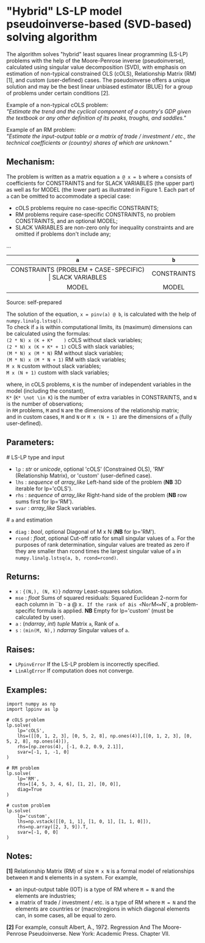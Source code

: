 # "Hybrid" LS-LP model pseudoinverse-based (SVD-based) solving algorithm


The algorithm solves "hybrid" least squares linear programming (LS-LP) problems with the help of the Moore-Penrose inverse (pseudoinverse), calculated using singular value decomposition (SVD), with emphasis on estimation of non-typical constrained OLS (cOLS), Relationship Matrix (RM) [1], and custom (user-defined) cases. The pseudoinverse offers a unique solution and may be the best linear unbiased estimator (BLUE) for a group of problems under certain conditions [2].

Example of a non-typical cOLS problem:  
*"Estimate the trend and the cyclical component of a country's GDP given the textbook or any other definition of its peaks, troughs, and saddles."*


Example of an RM problem:  
*"Estimate the input-output table or a matrix of trade / investment / etc., the technical coefficients or (country) shares of which are unknown."*


## Mechanism:
The problem is written as a matrix equation ``a @ x = b`` where `a` consists of coefficients for CONSTRAINTS and for SLACK VARIABLES (the upper part) as well as for MODEL (the lower part) as illustrated in Figure 1. Each part of `a` can be omitted to accommodate a special case:

- cOLS problems require no case-specific CONSTRAINTS;
- RM problems require case-specific CONSTRAINTS, no problem CONSTRAINTS, and an optional MODEL;
- SLACK VARIABLES are non-zero only for inequality constraints and are omitted if problems don't include any;

...

| `a` | `b` |
| :-: | :-: |
| CONSTRAINTS (PROBLEM + CASE-SPECIFIC) \| SLACK VARIABLES | CONSTRAINTS |
| MODEL | MODEL |

Source: self-prepared


The solution of the equation, ``x = pinv(a) @ b``, is calculated with the help of ``numpy.linalg.lstsq()``.  
To check if `a` is within computational limits, its (maximum) dimensions can be calculated using the formulas:  
``(2 * N) x (K + K*    )`` cOLS without slack variables;  
``(2 * N) x (K + K* + 1)`` cOLS with slack variables;  
``(M * N) x (M * N)`` RM without slack variables;  
``(M * N) x (M * N + 1)`` RM with slack variables;  
``M x N`` custom without slack variables;  
``M x (N + 1)`` custom with slack variables;  


where, in cOLS problems, `K` is the number of independent variables in the model (including the constant),  
`K*` (``K* \not \in K``) is the number of extra variables in CONSTRAINTS, and `N` is the number of observations;  
in `RM` problems, `M` and `N` are the dimensions of the relationship matrix;  
and in custom cases, `M` and `N` or `M x (N + 1)` are the dimensions of `a` (fully user-defined).


## Parameters:
\# LS-LP type and input

- `lp` : *str* or *unicode*, optional
'cOLS' (Constrained OLS), 'RM' (Relationship Matrix), or 'custom' (user-defined case).
- `lhs` : *sequence* of *array_like*
Left-hand side of the problem (**NB** 3D iterable for lp='cOLS').
- `rhs` : *sequence* of *array_like*
Right-hand side of the problem (**NB** row sums first for lp='RM').
- `svar` : *array_like*
Slack variables.

\# `a` and estimation

- `diag` : *bool*, optional
Diagonal of M x N (**NB** for lp='RM').
- `rcond` : *float*, optional
Cut-off ratio for small singular values of `a`. For the purposes of rank determination, singular values are treated as zero if they are smaller than rcond times the largest singular value of `a` in ``numpy.linalg.lstsq(a, b, rcond=rcond)``.


## Returns:
- `x` : ``{(N,), (N, K)}`` *ndarray*
Least-squares solution.
- `mse` : *float*
Sums of squared residuals: Squared Euclidean 2-norm for each column in ``b - a @ x`. If the rank of `a` is < `N` or `M` <= `N`, a problem-specific formula is applied. **NB** Empty for lp='custom' (must be calculated by user).
- `a` : (*ndarray*, *int*) *tuple*
Matrix `a`, Rank of `a`.
- `s` : ``(min(M, N),)`` *ndarray*
Singular values of `a`.


## Raises:
- `LPpinvError` If the LS-LP problem is incorrectly specified.
- `LinAlgError` If computation does not converge.


## Examples:
```
import numpy as np
import lppinv as lp

# cOLS problem
lp.solve(
	lp='cOLS',
	lhs=([[0, 1, 2, 3], [0, 5, 2, 8], np.ones(4)],[[0, 1, 2, 3], [0, 5, 2, 8], np.ones(4)]),
	rhs=[np.zeros(4), [-1, 0.2, 0.9, 2.1]],
	svar=[-1, 1, -1, 0]
)

# RM problem
lp.solve(
	lp='RM',
	rhs=[[4, 5, 3, 4, 6], [1, 2], [0, 0]],
	diag=True
)

# custom problem
lp.solve(
    lp='custom',
	lhs=np.vstack([[0, 1, 1], [1, 0, 1], [1, 1, 0]]),
	rhs=np.array([2, 3, 9]).T,
	svar=[-1, 0, 0]
)
```


## Notes:
**[1]** Relationship Matrix (RM) of size `M x N` is a formal model of relationships between `M` and `N` elements in a system. For example,

- an input-output table (IOT) is a type of RM where ``M = N`` and the elements are industries;
- a matrix of trade / investment / etc. is a type of RM where ``M = N`` and the elements are countries or (macro)regions in which diagonal elements can, in some cases, all be equal to zero.

**[2]** For example, consult Albert, A., 1972. Regression And The Moore-Penrose Pseudoinverse. New York: Academic Press. Chapter VII.
